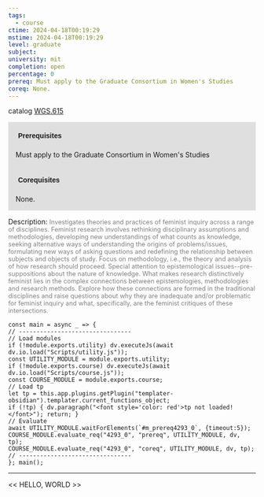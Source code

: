 ```yaml
---
tags:
  - course
ctime: 2024-04-18T00:19:29
mstime: 2024-04-18T00:19:29
level: graduate
subject: 
university: mit
completion: open
percentage: 0
prereq: Must apply to the Graduate Consortium in Women's Studies
coreq: None.
---
```


catalog [WGS.615](http://student.mit.edu/catalog/mWGSa.html#WGS.615)

<span style="display: block; padding: 15px; background-color: rgb(100, 100, 100, 0.2);"><font id="m_prereq4293_0" style="display: block; font-family: Arial, sans-serif; font-weight: bold; padding: 5px">Prerequisites</font><br><span id="prereq4293_0">Must apply to the Graduate Consortium in Women's Studies</span></span>
<span style="display: block; padding: 15px; background-color: rgb(100, 100, 100, 0.2);"><font id="m_coreq4293_0" style="display: block; font-family: Arial, sans-serif; font-weight: bold; padding: 5px">Corequisites</font><br><span id="coreq4293_0">None.</span></span>

<font style="">Description:</font>
<font style="color: grey; font-size: 0.8rem;">Investigates theories and practices of feminist inquiry across a range of disciplines. Feminist research involves rethinking disciplinary assumptions and methodologies, developing new understandings of what counts as knowledge, seeking alternative ways of understanding the origins of problems/issues, formulating new ways of asking questions and redefining the relationship between subjects and objects of study. Focus on methodology, i.e., the theory and analysis of how research should proceed. Special attention to epistemological issues--pre-suppositions about the nature of knowledge. What makes research distinctively feminist lies in the complex connections between epistemologies, methodologies and research methods. Explore how these connections are formed in the traditional disciplines and raise questions about why they are inadequate and/or problematic for feminist inquiry and what, specifically, are the feminist critiques of these intersections.</font>

```dataviewjs
const main = async _ => {
// --------------------------------
// Load modules
if (!module.exports.utility) dv.executeJs(await dv.io.load("Scripts/utility.js"));
const UTILITY_MODULE = module.exports.utility;
if (!module.exports.course) dv.executeJs(await dv.io.load("Scripts/course.js"));
const COURSE_MODULE = module.exports.course;
// Load tp
let tp = this.app.plugins.getPlugin("templater-obsidian").templater.current_functions_object;
if (!tp) { dv.paragraph("<font style='color: red'>tp not loaded!</font>"); return; }
// Evaluate
await UTILITY_MODULE.waitForElements(`#m_prereq4293_0`, {timeout:5});
COURSE_MODULE.evaluate_req("4293_0", "prereq", UTILITY_MODULE, dv, tp);
COURSE_MODULE.evaluate_req("4293_0", "coreq", UTILITY_MODULE, dv, tp);
// --------------------------------
}; main();
```

---

<< HELLO, WORLD >>
